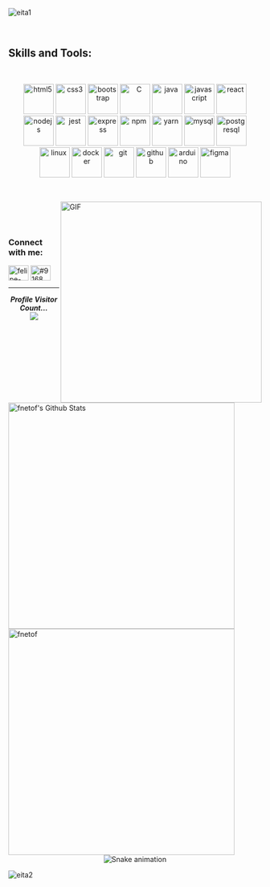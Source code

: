 ![eita1](https://user-images.githubusercontent.com/60360540/189197612-17116e5a-fdcd-4ba8-a310-5dd0f8d9b38a.png)

<br>
<h2>Skills and Tools: </h2>
<br>

<p align="center">
	<img style="margin: auto;" src="https://cdn.jsdelivr.net/gh/devicons/devicon/icons/html5/html5-original.svg" alt="html5" width="60" height="60"/> 
	<img style="margin: auto;" src="https://cdn.jsdelivr.net/gh/devicons/devicon/icons/css3/css3-original.svg" alt="css3" width="60" height="60"/> 
	<img style="margin: auto;" src="https://cdn.jsdelivr.net/gh/devicons/devicon/icons/bootstrap/bootstrap-original.svg" alt="bootstrap" width="60" height="60"/>
    <img style="margin: auto;" src="https://cdn.jsdelivr.net/gh/devicons/devicon/icons/c/c-original.svg" alt="C" width="60" height="60"/>
    <img style="margin: auto;" src="https://cdn.jsdelivr.net/gh/devicons/devicon/icons/java/java-original.svg" alt="java" width="60" height="60"/>
    <img style="margin: auto;" src="https://cdn.jsdelivr.net/gh/devicons/devicon/icons/javascript/javascript-original.svg" alt="javascript" width="60" height="60"/>
    <img style="margin: auto;" src="https://cdn.jsdelivr.net/gh/devicons/devicon/icons/react/react-original.svg" alt="react" width="60" height="60"/>
    <img style="margin: auto;" src="https://cdn.jsdelivr.net/gh/devicons/devicon/icons/nodejs/nodejs-original.svg" alt="nodejs" width="60" height="60"/> 
	<img style="margin: auto;" src="https://cdn.jsdelivr.net/gh/devicons/devicon/icons/jest/jest-plain.svg" alt="jest" width="60" height="60"/>
    <img style="margin: auto;" src="https://cdn.jsdelivr.net/gh/devicons/devicon/icons/express/express-original.svg" alt="express" width="60" height="60"/>
	<img style="margin: auto;" src="https://cdn.jsdelivr.net/gh/devicons/devicon/icons/npm/npm-original-wordmark.svg" alt="npm" width="60" height="60"/> 
	<img style="margin: auto;" src="https://cdn.jsdelivr.net/gh/devicons/devicon/icons/yarn/yarn-original-wordmark.svg" alt="yarn" width="60" height="60"/> 
    <img style="margin: auto;" src="https://cdn.jsdelivr.net/gh/devicons/devicon/icons/mysql/mysql-original.svg" alt="mysql" width="60" height="60"/>
	<img style="margin: auto;" src="https://cdn.jsdelivr.net/gh/devicons/devicon/icons/postgresql/postgresql-original.svg" alt="postgresql" width="60" height="60"/>
    <img style="margin: auto;" src="https://cdn.jsdelivr.net/gh/devicons/devicon/icons/linux/linux-original.svg" alt=linux width="60" height="60"/>
    <img style="margin: auto;" src="https://cdn.jsdelivr.net/gh/devicons/devicon/icons/docker/docker-original-wordmark.svg" alt=docker width="60" height="60"/>
    <img style="margin: auto;" src="https://cdn.jsdelivr.net/gh/devicons/devicon/icons/git/git-original.svg" alt="git" width="60" height="60"/>
    <img style="margin: auto;" src="https://cdn.jsdelivr.net/gh/devicons/devicon/icons/github/github-original.svg" alt=github width="60" height="60"/>
    <img style="margin: auto;" src="https://cdn.jsdelivr.net/gh/devicons/devicon/icons/arduino/arduino-original-wordmark.svg" alt="arduino" width="60" height="60"/>
    <img style="margin: auto;" src="https://cdn.jsdelivr.net/gh/devicons/devicon/icons/figma/figma-original.svg" alt="figma" width="60" height="60"/>
</p>
<br>

<div>
<img align="right" alt="GIF" src="https://octocat-generator-assets.githubusercontent.com/my-octocat-1616242393601.png" width="400px" />

<img align="left" width="450" src="https://github-readme-stats.vercel.app/api?username=fnetof&include_all_commits=true&count_private=true&show_icons=true&line_height=20&title_color=7A7ADB&icon_color=2234AE&text_color=D3D3D3&bg_color=0,000000,130F40" alt="fnetof's Github Stats"><br>

<img align="left" width="450" src="https://github-readme-stats.vercel.app/api/top-langs?username=fnetof&show_icons=true&locale=en&layout=compact&count_private=true&show_icons=true&line_height=20&title_color=7A7ADB&icon_color=2234AE&text_color=D3D3D3&bg_color=0,000000,130F40" alt="fnetof" /><br>
</div>
<h3 align="left">Connect with me:</h3>

<p align="left">
    <a href="https://linkedin.com/in/felipe-fe" target="blank"><img align="center" src="https://raw.githubusercontent.com/rahuldkjain/github-profile-readme-generator/master/src/images/icons/Social/linked-in-alt.svg" alt="felipe-fe" height="30" width="40" /></a>
    <a href="https://discord.gg/#9168" target="blank"><img align="center" src="https://raw.githubusercontent.com/rahuldkjain/github-profile-readme-generator/master/src/images/icons/Social/discord.svg" alt="#9168" height="30" width="40" /></a>
</p>

<hr>

<p align="center"> 
  <i><b>Profile Visitor Count...</b></i><br>
  <img src="https://profile-counter.glitch.me/FNetoF/count.svg" />
</p>


<div align="center">

  ![Snake animation](https://github.com/FNetoF/FNetoF/blob/output/github-contribution-grid-snake.svg)

</div>

![eita2](https://user-images.githubusercontent.com/60360540/189197619-f927cd0b-1134-46cb-8ed3-10a28d256b30.png)
